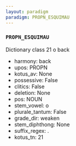 ```yaml
---
layout: paradigm
paradigm: PROPN_ESQUIMAU
---
```

### ` PROPN_ESQUIMAU `

Dictionary class 21 o back
* harmony: back
* upos: PROPN
* kotus_av: None
* possessive: False
* clitics: False
* deletion: None
* pos: NOUN
* stem_vowel: o
* plurale_tantum: False
* grade_dir: weaken
* stem_diphthong: None
* suffix_regex: .
* kotus_tn: 21
